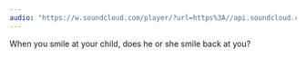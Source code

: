 ```yaml
---
audio: "https://w.soundcloud.com/player/?url=https%3A//api.soundcloud.com/tracks/1406299318%3Fsecret_token%3Ds-eQZ7xANCYRl&color=%23ff5500&auto_play=true&hide_related=false&show_comments=true&show_user=true&show_reposts=false&show_teaser=true&visual=true"
---
```


When you smile at your child, does he or she smile back at you?
